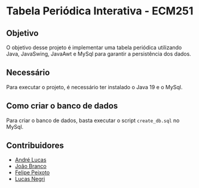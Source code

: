 # Tabela Periódica Interativa - ECM251

## Objetivo
O objetivo desse projeto é implementar uma tabela periódica utilizando Java, JavaSwing, JavaAwt e MySql para garantir a persistência dos dados.

## Necessário
Para executar o projeto, é necessário ter instalado o Java 19 e o MySql.

## Como criar o banco de dados
Para criar o banco de dados, basta executar o script `create_db.sql` no MySql.

## Contribuidores
- [André Lucas](https://github.com/dhezinho11/)
- [João Branco](https://github.com/JoaoVitorBranco/)
- [Felipe Peixoto](https://github.com/comunalti/)
- [Lucas Negri](https://github.com/luckmigz/)
